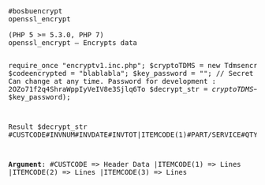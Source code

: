 <html>
<body>
<pre>  
#bosbuencrypt
openssl_encrypt<br>
(PHP 5 >= 5.3.0, PHP 7)
openssl_encrypt — Encrypts data



require_once "encryptv1.inc.php";
$cryptoTDMS = new Tdmsencrypt();
$codeencrypted = "blablabla";
$key_password = ""; // Secret Password. Can change at any time. Password for development : 2OZo71f2q4ShraWppIyVeIV8e3Sjlq6To
$decrypt_str = $cryptoTDMS->decrypt($codeencrypted, $key_password);


Result $decrypt_str
#CUSTCODE#INVNUM#INVDATE#INVTOT|ITEMCODE(1)#PART/SERVICE#QTY|ITEMCODE(2)#PART/SERVICE/QTY|ITEMCODE(3)#PART/SERVICE#QTY

<b>Argument</b>: 
#CUSTCODE => Header Data
|ITEMCODE(1) => Lines
|ITEMCODE(2) => Lines
|ITEMCODE(3) => Lines
</pre>
</body>

</html>

